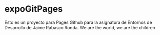 # expoGitPages
Esto es un proyecto para Pages Github para la asignatura de Entornos de Desarrollo de Jaime Rabasco Ronda.
We are the world, we are the children

